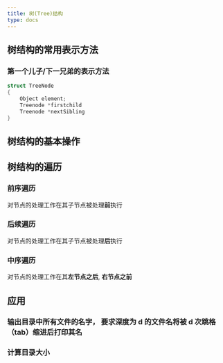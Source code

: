 ```yaml
---
title: 树(Tree)结构
type: docs
---
```


## 树结构的常用表示方法

### 第一个儿子/下一兄弟的表示方法

```c
struct TreeNode
{
    Object element;
    Treenode *firstchild
    Treenode *nextSibling
}
```
        
## 树结构的基本操作

## 树结构的遍历

### 前序遍历

对节点的处理工作在其子节点被处理**前**执行

### 后续遍历

对节点的处理工作在其子节点被处理**后**执行

### 中序遍历

对节点的处理工作在其**左节点之后**, **右节点之前**

## 应用

### 输出目录中所有文件的名字， 要求深度为 d 的文件名将被 d 次跳格（tab）缩进后打印其名

### 计算目录大小